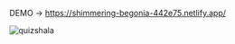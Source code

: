 DEMO -> https://shimmering-begonia-442e75.netlify.app/

![quizshala](https://github.com/sparshbarolia/Quiz-app/assets/107509768/f9be06f7-861c-4d15-9938-f5e113c6a888)
